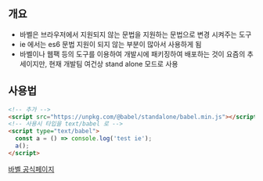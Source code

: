 ## 개요
- 바벨은 브라우저에서 지원되지 않는 문법을 지원하는 문법으로 변경 시켜주는 도구
- ie 에서는 es6 문법 지원이 되지 않는 부분이 많아서 사용하게 됨
- 바벨이나 웹팩 등의 도구를 이용하여 개발시에 패키징하여 배포하는 것이 요즘의 추세이지만, 현재 개발팀 여건상 stand alone 모드로 사용

## 사용법
```html
<!-- 추가 -->
<script src="https://unpkg.com/@babel/standalone/babel.min.js"></script>
<!-- 사용시 타입을 text/babel 로 -->
<script type="text/babel">
  const a = () => console.log('test ie');
  a();
</script>
```

[바벨 공식페이지](https://babeljs.io/setup#installation)

